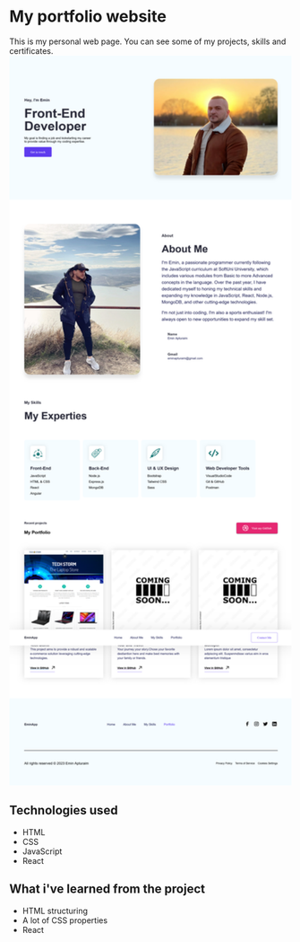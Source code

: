 # My portfolio website

This is my personal web page. You can see some of my projects, skills and certificates.
<img src="/public/img/personal-portfolio.png" alt="Project Logo" width="600" height="1300">

## Technologies used

- HTML
- CSS
- JavaScript
- React

## What i've learned from the project

- HTML structuring
- A lot of CSS properties
- React
